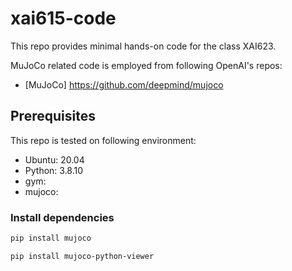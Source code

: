 # xai615-code

This repo provides minimal hands-on code for the class XAI623.

MuJoCo related code is employed from following OpenAI's repos: 

* [MuJoCo] https://github.com/deepmind/mujoco

## Prerequisites

This repo is tested on following environment:

* Ubuntu: 20.04
* Python: 3.8.10
* gym:
* mujoco: 

### Install dependencies

```bash
pip install mujoco

pip install mujoco-python-viewer
```

